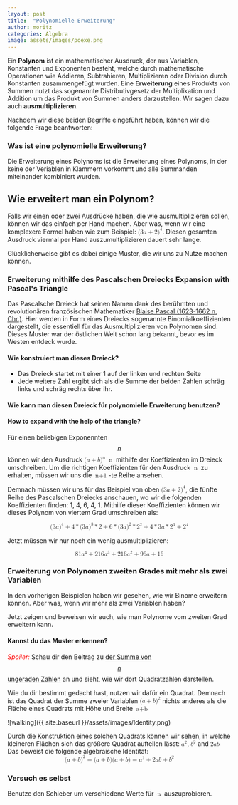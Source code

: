```yaml
---
layout: post
title:  "Polynomielle Erweiterung"
author: moritz
categories: Algebra
image: assets/images/poexe.png
---
```

Ein **Polynom** ist ein mathematischer Ausdruck, der aus Variablen, Konstanten und Exponenten besteht, welche durch mathematische Operationen wie Addieren, Subtrahieren, Multiplizieren oder Division durch Konstanten zusammengefügt wurden. 
Eine **Erweiterung** eines Produkts von Summen nutzt das sogenannte Distributivgesetz der Multiplikation und Addition um das Produkt von Summen anders darzustellen. Wir sagen dazu auch **ausmultiplizieren**.

Nachdem wir diese beiden Begriffe eingeführt haben, können wir die folgende Frage beantworten:

### Was ist eine polynomielle Erweiterung?
Die Erweiterung eines Polynoms ist die Erweiterung eines Polynoms, in der keine der Veriablen in Klammern vorkommt und alle Summanden miteinander kombiniert wurden.

## Wie erweitert man ein Polynom?

Falls wir einen oder zwei Ausdrücke haben, die wie ausmultiplizieren sollen, können wir das einfach per Hand machen. Aber was, wenn wir eine komplexere Formel haben wie zum Beispiel: <math display="inline"> <mrow> <mo form="prefix" stretchy="false">(</mo> <mn>3</mn> <mi>a</mi> <mo>+</mo> <mn>2</mn> <msup> <mo form="postfix" stretchy="false">)</mo> <mn>4</mn> </msup> </mrow> </math>.
Diesen gesamten Ausdruck viermal per Hand auszumultiplizieren dauert sehr lange.
<p>Glücklicherweise gibt es dabei einige Muster, die wir uns zu Nutze machen können.</p>

### Erweiterung mithilfe des Pascalschen Dreiecks Expansion with Pascal's Triangle
Das Pascalsche Dreieck hat seinen Namen dank des berühmten und revolutionären französischen Mathematiker [Blaise Pascal (1623-1662 n. Chr.)](https://de.wikipedia.org/wiki/Blaise_Pascal). Hier werden in Form eines Dreiecks sogenannte Binomialkoeffizienten dargestellt, die essentiell für das Ausmultiplizieren von Polynomen sind. Dieses Muster war der östlichen Welt schon lang bekannt, bevor es im Westen entdeck wurde.

#### Wie konstruiert man dieses Dreieck?
- Das Dreieck startet mit einer 1 auf der linken und rechten Seite
- Jede weitere Zahl ergibt sich als die Summe der beiden Zahlen schräg links und schräg rechts über ihr.

#### Wie kann man diesen Dreieck für polynomielle Erweiterung benutzen?
#### How to expand with the help of the triangle?
Für einen beliebigen Exponennten $$n$$ können wir den Ausdruck  <math display="inline"><mrow><mo form="prefix" stretchy="false">(</mo><mi>a</mi><mo>+</mo><mi>b</mi><msup><mo form="postfix" stretchy="false">)</mo><mi>n</mi></msup></mrow></math>
<math display="inline"><mrow><mo form="prefix" stretchy="false">n</mrow></math> mithilfe der Koeffizienten im Dreieck umschreiben. 
Um die richtigen Koeffizienten für den Ausdruck <math display="inline"><mrow><mo form="prefix" stretchy="false">n</mrow></math> zu erhalten, müssen wir uns die <math display="inline"><mrow><mo form="prefix" stretchy="false">n+1</mrow></math>-te Reihe ansehen.

<div id="observablehq-c7e957ce">
  <div class="observablehq-viewof-values"></div>
  <div class="observablehq-pascal"></div>
</div>
<script type="module">
  import {Runtime, Inspector} from "https://cdn.jsdelivr.net/npm/@observablehq/runtime@4/dist/runtime.js";
  import define from "https://api.observablehq.com/@864af2bf64442aa6/pascals-sierpinski.js?v=3";
  (new Runtime).module(define, name => {
    if (name === "viewof values") return Inspector.into("#observablehq-c7e957ce .observablehq-viewof-values")();
    if (name === "pascal") return Inspector.into("#observablehq-c7e957ce .observablehq-pascal")();
  });
</script>

Demnach müssen wir uns für das Beispiel von oben <math display="inline"> <mrow> <mo form="prefix" stretchy="false">(</mo> <mn>3</mn> <mi>a</mi> <mo>+</mo> <mn>2</mn> <msup> <mo form="postfix" stretchy="false">)</mo> <mn>4</mn> </msup> </mrow> </math>, 
die fünfte Reihe des Pascalschen Dreiecks anschauen, wo wir die folgenden Koeffizienten finden: 1, 4, 6, 4, 1.
Mithilfe dieser Koeffizienten können wir dieses Polynom von viertem Grad umschreiben als:

<math display="block">
  <mrow>
    <mo form="prefix" stretchy="false">(</mo>
    <mn>3</mn>
    <mi>a</mi>
    <msup>
      <mo form="postfix" stretchy="false">)</mo>
      <mn>4</mn>
    </msup>
    <mo>+</mo>
    <mn>4</mn>
    <mo>*</mo>
    <mo form="prefix" stretchy="false">(</mo>
    <mn>3</mn>
    <mi>a</mi>
    <msup>
      <mo form="postfix" stretchy="false">)</mo>
      <mn>3</mn>
    </msup>
    <mo>*</mo>
    <mn>2</mn>
    <mo>+</mo>
    <mn>6</mn>
    <mo>*</mo>
    <mo form="prefix" stretchy="false">(</mo>
    <mn>3</mn>
    <mi>a</mi>
    <msup>
      <mo form="postfix" stretchy="false">)</mo>
      <mn>2</mn>
    </msup>
    <mo>*</mo>
    <msup>
      <mn>2</mn>
      <mn>2</mn>
    </msup>
    <mo>+</mo>
    <mn>4</mn>
    <mo>*</mo>
    <mn>3</mn>
    <mi>a</mi>
    <mo>*</mo>
    <msup>
      <mn>2</mn>
      <mn>3</mn>
    </msup>
    <mo>+</mo>
    <msup>
      <mn>2</mn>
      <mn>4</mn>
    </msup>
  </mrow>
</math>

Jetzt müssen wir nur noch ein wenig ausmultiplizieren:

<math display="block">
  <mrow>
    <mn>81</mn>
    <msup>
      <mi>a</mi>
      <mn>4</mn>
    </msup>
    <mo>+</mo>
    <mn>216</mn>
    <msup>
      <mi>a</mi>
      <mn>3</mn>
    </msup>
    <mo>+</mo>
    <mn>216</mn>
    <msup>
      <mi>a</mi>
      <mn>2</mn>
    </msup>
    <mo>+</mo>
    <mn>96</mn>
    <mi>a</mi>
    <mo>+</mo>
    <mn>16</mn>
  </mrow>
</math>

### Erweiterung von Polynomen zweiten Grades mit mehr als zwei Variablen
In den vorherigen Beispielen haben wir gesehen, wie wir Binome erweitern können. Aber was, wenn wir mehr als zwei Variablen haben?

Jetzt zeigen und beweisen wir euch, wie man Polynome vom zweiten Grad erweitern kann.
#### Kannst du das Muster erkennen?
<span style="color: red;">*Spoiler:*</span> Schau dir den Beitrag zu [der Summe von $$n$$ ungeraden Zahlen](https://visualproofs.github.io/series/algebra/2022/04/15/n-odd-numbers.html) an und sieht, wie wir dort Quadratzahlen darstellen.

Wie du dir bestimmt gedacht hast, nutzen wir dafür ein Quadrat. Demnach ist das Quadrat der Summe zweier Variablen <math display="inline"><mrow><mo form="prefix" stretchy="false">(</mo><mi>a</mi><mo>+</mo><mi>b</mi><msup><mo form="postfix" stretchy="false">)</mo><mn>2</mn></msup> </mrow> </math> nichts anderes als die Fläche eines Quadrats mit Höhe und Breite <math display="inline"><mrow><mo form="prefix" stretchy="false">a+b</mrow></math>

![walking]({{ site.baseurl }}/assets/images/Identity.png)

Durch die Konstruktion eines solchen Quadrats können wir sehen, in welche kleineren Flächen sich das größere Quadrat aufteilen lässt: <math display="inline"><msup><mi>a</mi><mn>2</mn></msup></math>, <math display="inline"><msup><mi>b</mi><mn>2</mn></msup></math> and <math display="inline"><mrow><mn>2</mn><mi>a</mi><mi>b</mi></mrow></math>
Das beweist die folgende algebraische Identität:
<math display="block"><mrow><mo form="prefix" stretchy="false">(</mo><mi>a</mi><mo>+</mo><mi>b</mi><msup><mo form="postfix" stretchy="false">)</mo><mn>2</mn></msup><mo>=</mo><mo form="prefix" stretchy="false">(</mo><mi>a</mi><mo>+</mo><mi>b</mi><mo form="postfix" stretchy="false">)</mo><mo form="prefix" stretchy="false">(</mo><mi>a</mi><mo>+</mo><mi>b</mi><mo form="postfix" stretchy="false">)</mo><mo>=</mo><msup><mi>a</mi><mn>2</mn></msup><mo>+</mo><mn>2</mn><mi>a</mi><mi>b</mi><mo>+</mo><msup><mi>b</mi><mn>2</mn></msup></mrow></math>
### Versuch es selbst

Benutze den Schieber um verschiedene Werte für <math display="inline"><mrow><mo form="prefix" stretchy="false">n</mrow></math> auszuprobieren.
<div id="observablehq-fc37ba2b">
  <div class="observablehq-viewof-numVars"></div>
  <div class="observablehq-numVars"></div>
  <div class="observablehq-binomial"></div>
  <div class="observablehq-rectData"></div>
  <div class="observablehq-formula"></div>
  <div class="observablehq-rs"></div>
  <div class="observablehq-ithLetter"></div>
  <div class="observablehq-color"></div>
  <div class="observablehq-d3"></div>
</div>
<script type="module">
  import {Runtime, Inspector} from "https://cdn.jsdelivr.net/npm/@observablehq/runtime@4/dist/runtime.js";
  import define from "https://api.observablehq.com/@864af2bf64442aa6/a-b-c-2.js?v=3";
  (new Runtime).module(define, name => {
    if (name === "viewof numVars") return Inspector.into("#observablehq-fc37ba2b .observablehq-viewof-numVars")();
    if (name === "numVars") return Inspector.into("#observablehq-fc37ba2b .observablehq-numVars")();
    if (name === "binomial") return Inspector.into("#observablehq-fc37ba2b .observablehq-binomial")();
  });
</script>